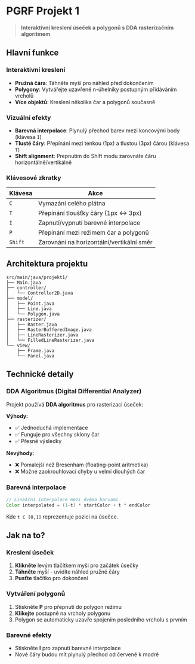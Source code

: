 # PGRF Projekt 1

> **Interaktivní kreslení úseček a polygonů s DDA rasterizačním algoritmem**
> 
## Hlavní funkce

### **Interaktivní kreslení**
- **Pružná čára**: Táhněte myší pro náhled před dokončením
- **Polygony**: Vytvářejte uzavřené n-úhelníky postupným přidáváním vrcholů
- **Více objektů**: Kreslení několika čar a polygonů současně

### **Vizuální efekty**
- **Barevná interpolace**: Plynulý přechod barev mezi koncovými body (klávesa `I`)
- **Tlusté čáry**: Přepínání mezi tenkou (1px) a tlustou (3px) čárou (klávesa `T`)
- **Shift alignment**: Prepnutim do Shift modu zarovnáte čáru horizontálně/vertikálně

### **Klávesové zkratky**
| Klávesa | Akce |
|---------|------|
| `C` | Vymazání celého plátna |
| `T` | Přepínání tloušťky čáry (1px ↔ 3px) |
| `I` | Zapnutí/vypnutí barevné interpolace |
| `P` | Přepínání mezi režimem čar a polygonů |
| `Shift` | Zarovnání na horizontální/vertikální směr |

## Architektura projektu

```
src/main/java/projekt1/
├── Main.java                   
├── controller/
│   └── Controller2D.java        
├── model/
│   ├── Point.java             
│   ├── Line.java               
│   └── Polygon.java           
├── rasterizer/
│   ├── Raster.java             
│   ├── RasterBufferedImage.java 
│   ├── LineRasterizer.java    
│   └── FilledLineRasterizer.java 
└── view/
    ├── Frame.java             
    └── Panel.java              
```

## Technické detaily

### DDA Algoritmus (Digital Differential Analyzer)
Projekt používá **DDA algoritmus** pro rasterizaci úseček:

**Výhody:**
- ✅ Jednoduchá implementace
- ✅ Funguje pro všechny sklony čar
- ✅ Přesné výsledky

**Nevýhody:**
- ❌ Pomalejší než Bresenham (floating-point aritmetika)
- ❌ Možné zaokrouhlovací chyby u velmi dlouhých čar

### Barevná interpolace
```java
// Lineární interpolace mezi dvěma barvami
Color interpolated = (1-t) * startColor + t * endColor
```
Kde `t ∈ [0,1]` reprezentuje pozici na úsečce.

## Jak na to?

### Kreslení úseček
1. **Klikněte** levým tlačítkem myši pro začátek úsečky
2. **Táhněte** myší - uvidíte náhled pružné čáry
3. **Pusťte** tlačítko pro dokončení

### Vytváření polygonů  
1. Stiskněte **P** pro přepnutí do polygon režimu
2. **Klikejte** postupně na vrcholy polygonu
3. Polygon se automaticky uzavře spojením posledního vrcholu s prvním

### Barevné efekty
- Stiskněte **I** pro zapnutí barevné interpolace
- Nové čáry budou mít plynulý přechod od červené k modré

